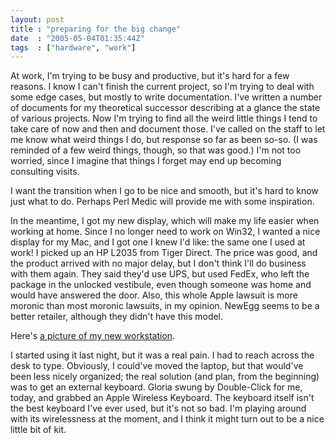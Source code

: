 ```yaml
---
layout: post
title : "preparing for the big change"
date  : "2005-05-04T01:35:44Z"
tags  : ["hardware", "work"]
---
```

At work, I'm trying to be busy and productive, but it's hard for a few reasons. I know I can't finish the current project, so I'm trying to deal with some edge cases, but mostly to write documentation.  I've written a number of documents for my theoretical successor describing at a glance the state of various projects.  Now I'm trying to find all the weird little things I tend to take care of now and then and document those.  I've called on the staff to let me know what weird things I do, but response so far as been so-so.  (I was reminded of a few weird things, though, so that was good.)  I'm not too worried, since I imagine that things I forget may end up becoming consulting visits.

I want the transition when I go to be nice and smooth, but it's hard to know just what to do.  Perhaps Perl Medic will provide me with some inspiration.

In the meantime, I got my new display, which will make my life easier when working at home.  Since I no longer need to work on Win32, I wanted a nice display for my Mac, and I got one I knew I'd like: the same one I used at work! I picked up an HP L2035 from Tiger Direct.  The price was good, and the product arrived with no major delay, but I don't think I'll do business with them again.  They said they'd use UPS, but used FedEx, who left the package in the unlocked vestibule, even though someone was home and would have answered the door.  Also, this whole Apple lawsuit is more moronic than most moronic lawsuits, in my opinion.  NewEgg seems to be a better retailer, although they didn't have this model.

Here's <a href='http://rjbs.manxome.org/images/home/office-new_workstation.html'>a picture of my new workstation</a>.

I started using it last night, but it was a real pain.  I had to reach across the desk to type.  Obviously, I could've moved the laptop, but that would've been less nicely organized; the real solution (and plan, from the beginning) was to get an external keyboard.  Gloria swung by Double-Click for me, today, and grabbed an Apple Wireless Keyboard.  The keyboard itself isn't the best  keyboard I've ever used, but it's not so bad.  I'm playing around with its wirelessness at the moment, and I think it might turn out to be a nice little bit of kit. 
